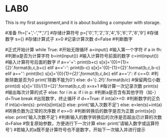 # LAB0
This is my first assignment,and it is about building a computer with storage.

#准备
fh=['+','-','*','/']                                            #存储计算符号
p=['0','1','2','3','4','5','6','7','8','9']                     #存储数字
s={}                                                            #存储计算式子
x=0                                                             #记录计算次数
d=False                                                         #判断数字

#正式开始计算
while True:                                                     #开始无限循环
    a=input()                                                   #输入第一个字符
    if a in fh:                                                 #判断a是否为计算字符
        b=int(input())                                          #输入计算符号前面的数字
        c=int(input())                                          #输入计算符号后面的数字
        if a=='+':
            print(b+c)
            s[x]='{0}+{1}={2}'.format(b,c,b+c)
        elif a=='-':
            print(b-c)
            s[x]='{0}-{1}={2}'.format(b,c,b-c)
        elif a=='*':
            print(b*c)
            s[x]='{0}*{1}={2}'.format(b,c,b*c)
        elif a=='/':
            if c==0:                                            #判断除数是否为0
                print('除数不能为0')
            else:
                d='{:.2f}'.format(b/c)                          #保留两位小数
                print(d)
                s[x]='{0}/{1}={2}'.format(b,c,d)
        x=x+1                                                   #每计算一次记录次数
        print(s)                                                #输出每次计算的式子
    else:
        for i in a:
            if i in p:                                          #判断a是否含有其他字符（如-）
                d=True
                break                                           #出现数字，终止循环
        if d==True:
            if int(a)>=0:                                       #判断数字的正负
               if int(a)<len(s):
                    print(s[int(a)])
                else:
                    print('输入次数不足')
            else:
                e=len(s)+int(a)                                 #转换负数为正常的次序数
                if e>=0:                                        #判断转换后的数字是否为正数
                    print(s[e])
                else:
                    print('输入次数不足')                        #判断输入的数字转换后的次序是否超出已计算的次数
            d=False                                             #恢复原始参数，方便进行下一次计算
        else:
            print('请输入数字或运算符号')                         #若输入的a既不是计算符号也不是数字，开始下一次输入并进行提示
